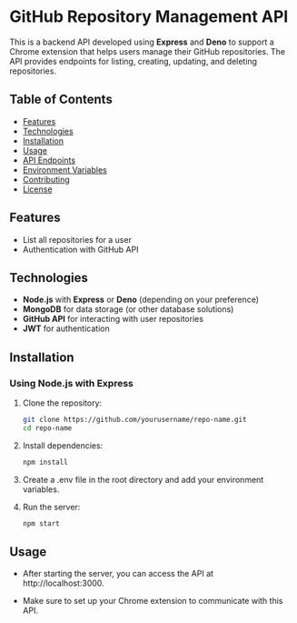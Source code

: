 # GitHub Repository Management API

This is a backend API developed using **Express** and **Deno** to support a Chrome extension that helps users manage their GitHub repositories. The API provides endpoints for listing, creating, updating, and deleting repositories.

## Table of Contents
- [Features](#features)
- [Technologies](#technologies)
- [Installation](#installation)
- [Usage](#usage)
- [API Endpoints](#api-endpoints)
- [Environment Variables](#environment-variables)
- [Contributing](#contributing)
- [License](#license)

## Features

- List all repositories for a user
- Authentication with GitHub API

## Technologies

- **Node.js** with **Express** or **Deno** (depending on your preference)
- **MongoDB** for data storage (or other database solutions)
- **GitHub API** for interacting with user repositories
- **JWT** for authentication

## Installation

### Using Node.js with Express

1. Clone the repository:

   ```bash
   git clone https://github.com/yourusername/repo-name.git
   cd repo-name

2. Install dependencies:

    ```bash
    npm install

3. Create a .env file in the root directory and add your environment variables.

4. Run the server:

    ```bash
    npm start

## Usage
- After starting the server, you can access the API at http://localhost:3000.

- Make sure to set up your Chrome extension to communicate with this API.



